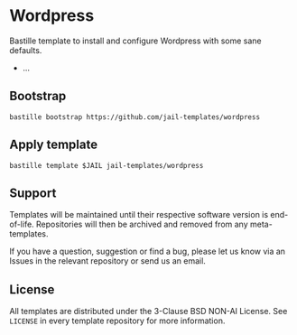 # Wordpress
Bastille template to install and configure Wordpress with some sane defaults.

* ...

## Bootstrap
```
bastille bootstrap https://github.com/jail-templates/wordpress
```

## Apply template
```
bastille template $JAIL jail-templates/wordpress
```

## Support
Templates will be maintained until their respective software version is end-of-life. Repositories will then be archived and removed from any meta-templates.

If you have a question, suggestion or find a bug, please let us know via an Issues in the relevant repository or send us an email.

## License
All templates are distributed under the 3-Clause BSD NON-AI License. See `LICENSE` in every template repository for more information.
